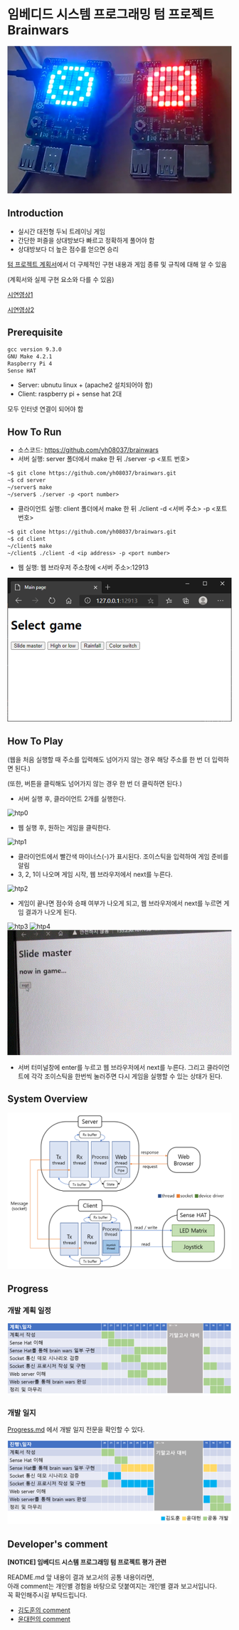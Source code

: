 # 임베디드 시스템 프로그래밍 텀 프로젝트 Brainwars

![main image](images/main_image.png)

## Introduction

- 실시간 대전형 두뇌 트레이닝 게임
- 간단한 퍼즐을 상대방보다 빠르고 정확하게 풀어야 함
- 상대방보다 더 높은 점수를 얻으면 승리

[텀 프로젝트 계획서](https://github.com/yh08037/brainwars/blob/master/reports/project_plan.pdf)에서 더 구체적인 구현 내용과 게임 종류 및 규칙에 대해 알 수 있음

(계획서와 실제 구현 요소와 다를 수 있음)

[시연영상1](https://youtu.be/J6u8vPuKAPY)

[시연영상2](https://youtu.be/2d-FR6rkFUw)

## Prerequisite
```
gcc version 9.3.0
GNU Make 4.2.1
Raspberry Pi 4
Sense HAT
```
-   Server: ubnutu linux + (apache2 설치되어야 함)
-   Client: raspberry pi + sense hat 2대

모두 인터넷 연결이 되어야 함

## How To Run

-	소스코드: https://github.com/yh08037/brainwars
-	서버 실행: server 폴더에서 make 한 뒤 ./server -p <포트 번호>
```
~$ git clone https://github.com/yh08037/brainwars.git
~$ cd server
~/server$ make
~/server$ ./server -p <port number>
```
-	클라이언트 실행: client 폴더에서 make 한 뒤 ./client -d <서버 주소> -p <포트 번호>
```
~$ git clone https://github.com/yh08037/brainwars.git
~$ cd client
~/client$ make
~/client$ ./client -d <ip address> -p <port number>
```
-	웹 실행: 웹 브라우저 주소창에 <서버 주소>:12913

![main page](images/main_page.png)


## How To Play

(웹을 처음 실행할 때 주소를 입력해도 넘어가지 않는 경우 해당 주소를 한 번 더 입력하면 된다.)

(또한, 버튼을 클릭해도 넘어가지 않는 경우 한 번 더 클릭하면 된다.)
-	서버 실행 후, 클라이언트 2개를 실행한다.

![htp0](images/howToPlay0.gif)

-	웹 실행 후, 원하는 게임을 클릭한다.

![htp1](images/howToPlay1.gif)

-	클라이언트에서 빨간색 마이너스(-)가 표시된다. 조이스틱을 입력하여 게임 준비를 알림
-   3, 2, 1이 나오며 게임 시작, 웹 브라우저에서 next를 누른다.

![htp2](images/howToPlay2.gif)

-   게임이 끝나면 점수와 승패 여부가 나오게 되고, 웹 브라우저에서 next를 누르면 게임 결과가 나오게 된다.

![htp3](images/howToPlay3.gif)
![htp4](images/howToPlay4.gif)
![htp5](images/howToPlay5.gif)

-   서버 터미널창에 enter를 누르고 웹 브라우저에서 next를 누른다. 그리고 클라이언트에 각각 조이스틱을 한번씩 눌러주면 다시 게임을 실행할 수 있는 상태가 된다.


## System Overview
![overview](images/system_overview.png)


## Progress
### 개발 계획 일정
![plan](images/plan.png)

### 개발 일지
[Progress.md](reports/progress.md) 에서 개발 일지 전문을 확인할 수 있다.

![progress](images/progress.png)

## Developer's comment

**[NOTICE] 임베디드 시스템 프로그래밍 텀 프로젝트 평가 관련** 

README.md 앞 내용이 결과 보고서의 공통 내용이라면,<br>
아래 comment는 개인별 경험을 바탕으로 덧붙여지는 개인별 결과 보고서입니다. <br>
꼭 확인해주시길 부탁드립니다.

-   [김도훈의 comment](reports/comment_yh08037.md)
-   [윤대헌의 comment](reports/comment_greathoney.md)
